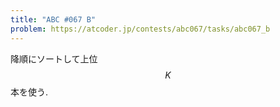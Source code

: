 ```yaml
---
title: "ABC #067 B"
problem: https://atcoder.jp/contests/abc067/tasks/abc067_b
---
```

降順にソートして上位 $$ K $$ 本を使う.
